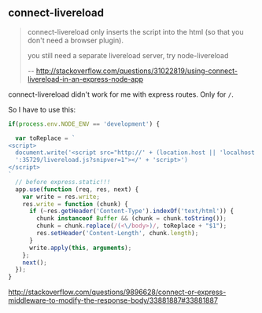 ## connect-livereload

>connect-livereload only inserts the script into the html (so that you don't need a browser plugin).
>
>you still need a separate livereload server, try node-livereload 
>
>-- http://stackoverflow.com/questions/31022819/using-connect-livereload-in-an-express-node-app

connect-livereload didn't work for me with express routes. Only for `/`.

So I have to use this:

```javascript
if(process.env.NODE_ENV == 'development') {

  var toReplace = `
<script>
  document.write('<script src="http://' + (location.host || 'localhost').split(':')[0] +
  ':35729/livereload.js?snipver=1"></' + 'script>')
</script>
`
  // before express.static!!!
  app.use(function (req, res, next) {
    var write = res.write;
    res.write = function (chunk) {
      if (~res.getHeader('Content-Type').indexOf('text/html')) {
        chunk instanceof Buffer && (chunk = chunk.toString());
        chunk = chunk.replace(/(<\/body>)/, toReplace + "$1");
        res.setHeader('Content-Length', chunk.length);
      }
      write.apply(this, arguments);
    };
    next();
  });
}
```

http://stackoverflow.com/questions/9896628/connect-or-express-middleware-to-modify-the-response-body/33881887#33881887
